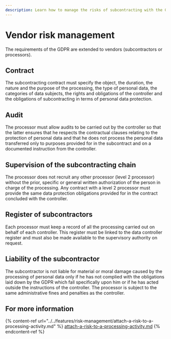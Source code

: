 ```yaml
---
description: Learn how to manage the risks of subcontracting with the GDPR.
---
```


# Vendor risk management

The requirements of the GDPR are extended to vendors (subcontractors or processors).

## Contract

The subcontracting contract must specify the object, the duration, the nature and the purpose of the processing, the type of personal data, the categories of data subjects, the rights and obligations of the controller and the obligations of subcontracting in terms of personal data protection.

## Audit

The processor must allow audits to be carried out by the controller so that the latter ensures that he respects the contractual clauses relating to the protection of personal data and that he does not process the personal data transferred only to purposes provided for in the subcontract and on a documented instruction from the controller.

## Supervision of the subcontracting chain

The processor does not recruit any other processor (level 2 processor) without the prior, specific or general written authorization of the person in charge of the processing. Any contract with a level 2 processor must provide the same data protection obligations provided for in the contract concluded with the controller.

## Register of subcontractors

Each processor must keep a record of all the processing carried out on behalf of each controller. This register must be linked to the data controller register and must also be made available to the supervisory authority on request.

## Liability of the subcontractor

The subcontractor is not liable for material or moral damage caused by the processing of personal data only if he has not complied with the obligations laid down by the GDPR which fall specifically upon him or if he has acted outside the instructions of the controller. The processor is subject to the same administrative fines and penalties as the controller.

## For more information

{% content-ref url="../../features/risk-management/attach-a-risk-to-a-processing-activity.md" %}
[attach-a-risk-to-a-processing-activity.md](../../features/risk-management/attach-a-risk-to-a-processing-activity.md)
{% endcontent-ref %}
